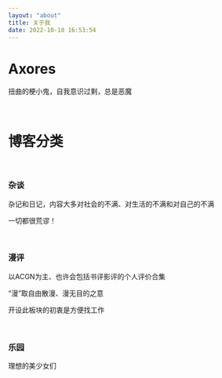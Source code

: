 ```yaml
---
layout: "about"
title: 关于我
date: 2022-10-10 16:53:54
---
```


# Axores

扭曲的梗小鬼，自我意识过剩，总是恶魔

<br>

# 博客分类

<br>

### 杂谈

杂记和日记，内容大多对社会的不满、对生活的不满和对自己的不满

一切都很荒谬！

<br>

### 漫评

以ACGN为主、也许会包括书评影评的个人评价合集

“漫”取自由散漫、漫无目的之意

开设此板块的初衷是方便找工作

<br>

### 乐园

理想的美少女们